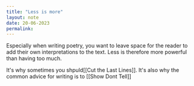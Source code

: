 ```yaml
---
title: "Less is more"
layout: note
date: 20-06-2023
permalink:
---
```


Especially when writing poetry, you want to leave space for the reader to add their own interpretations to the text. Less is therefore more powerful than having too much. 

It's why sometimes you shpuld[[Cut the Last Lines]]. It's also why the common advice for writing is to [[Show Dont Tell]]
